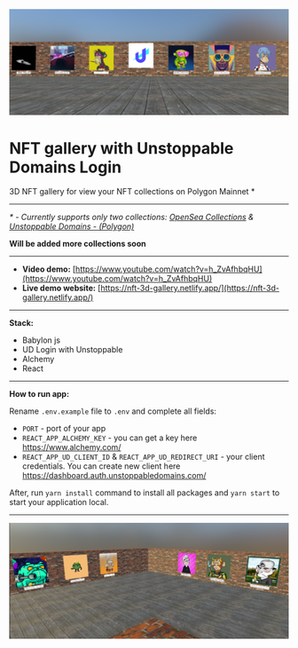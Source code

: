 <img src="images/gallery.png">

# NFT gallery with Unstoppable Domains Login

3D NFT gallery for view your NFT collections on Polygon Mainnet *

------

<i> * - Currently supports only two collections: [OpenSea Collections](https://polygonscan.com/token/0x2953399124f0cbb46d2cbacd8a89cf0599974963) & [Unstoppable Domains - (Polygon)](https://polygonscan.com/token/0xa9a6a3626993d487d2dbda3173cf58ca1a9d9e9f)</i>

**Will be added more collections soon**

------------


- **Video demo:** [https://www.youtube.com/watch?v=h_ZvAfhbqHU](https://www.youtube.com/watch?v=h_ZvAfhbqHU)
- **Live demo website:** [https://nft-3d-gallery.netlify.app/](https://nft-3d-gallery.netlify.app/)

--------

**Stack:**

- Babylon js
- UD Login with Unstoppable
- Alchemy
- React

--------

**How to run app:**

Rename `.env.example` file to `.env` and complete all fields:

- `PORT` - port of your app
- `REACT_APP_ALCHEMY_KEY` - you can get a key here https://www.alchemy.com/
- `REACT_APP_UD_CLIENT_ID` & `REACT_APP_UD_REDIRECT_URI` -  your client credentials. You can create new client here https://dashboard.auth.unstoppabledomains.com/

After, run `yarn install` command to install all packages and `yarn start` to start your application local.

-------

<img src="images/gallery-example.png">
